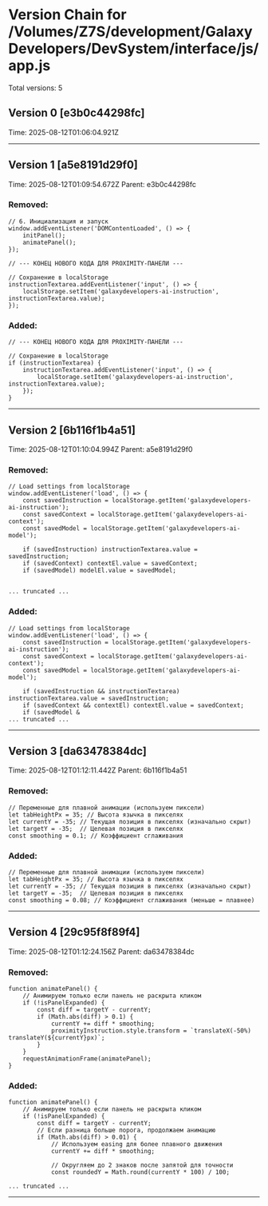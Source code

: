 # Version Chain for /Volumes/Z7S/development/GalaxyDevelopers/DevSystem/interface/js/app.js

Total versions: 5


## Version 0 [e3b0c44298fc]
Time: 2025-08-12T01:06:04.921Z

---

## Version 1 [a5e8191d29f0]
Time: 2025-08-12T01:09:54.672Z
Parent: e3b0c44298fc

### Removed:
```
// 6. Инициализация и запуск
window.addEventListener('DOMContentLoaded', () => {
    initPanel();
    animatePanel();
});

// --- КОНЕЦ НОВОГО КОДА ДЛЯ PROXIMITY-ПАНЕЛИ ---

// Сохранение в localStorage
instructionTextarea.addEventListener('input', () => {
    localStorage.setItem('galaxydevelopers-ai-instruction', instructionTextarea.value);
});
```

### Added:
```
// --- КОНЕЦ НОВОГО КОДА ДЛЯ PROXIMITY-ПАНЕЛИ ---

// Сохранение в localStorage  
if (instructionTextarea) {
    instructionTextarea.addEventListener('input', () => {
        localStorage.setItem('galaxydevelopers-ai-instruction', instructionTextarea.value);
    });
}
```

---

## Version 2 [6b116f1b4a51]
Time: 2025-08-12T01:10:04.994Z
Parent: a5e8191d29f0

### Removed:
```
// Load settings from localStorage
window.addEventListener('load', () => {
    const savedInstruction = localStorage.getItem('galaxydevelopers-ai-instruction');
    const savedContext = localStorage.getItem('galaxydevelopers-ai-context');
    const savedModel = localStorage.getItem('galaxydevelopers-ai-model');
    
    if (savedInstruction) instructionTextarea.value = savedInstruction;
    if (savedContext) contextEl.value = savedContext;
    if (savedModel) modelEl.value = savedModel;
    
   
... truncated ...
```

### Added:
```
// Load settings from localStorage
window.addEventListener('load', () => {
    const savedInstruction = localStorage.getItem('galaxydevelopers-ai-instruction');
    const savedContext = localStorage.getItem('galaxydevelopers-ai-context');
    const savedModel = localStorage.getItem('galaxydevelopers-ai-model');
    
    if (savedInstruction && instructionTextarea) instructionTextarea.value = savedInstruction;
    if (savedContext && contextEl) contextEl.value = savedContext;
    if (savedModel &
... truncated ...
```

---

## Version 3 [da63478384dc]
Time: 2025-08-12T01:12:11.442Z
Parent: 6b116f1b4a51

### Removed:
```
// Переменные для плавной анимации (используем пиксели)
let tabHeightPx = 35; // Высота язычка в пикселях
let currentY = -35; // Текущая позиция в пикселях (изначально скрыт)
let targetY = -35;  // Целевая позиция в пикселях
const smoothing = 0.1; // Коэффициент сглаживания
```

### Added:
```
// Переменные для плавной анимации (используем пиксели)
let tabHeightPx = 35; // Высота язычка в пикселях
let currentY = -35; // Текущая позиция в пикселях (изначально скрыт)
let targetY = -35;  // Целевая позиция в пикселях
const smoothing = 0.08; // Коэффициент сглаживания (меньше = плавнее)
```

---

## Version 4 [29c95f8f89f4]
Time: 2025-08-12T01:12:24.156Z
Parent: da63478384dc

### Removed:
```
function animatePanel() {
    // Анимируем только если панель не раскрыта кликом
    if (!isPanelExpanded) {
        const diff = targetY - currentY;
        if (Math.abs(diff) > 0.1) {
            currentY += diff * smoothing;
            proximityInstruction.style.transform = `translateX(-50%) translateY(${currentY}px)`;
        }
    }
    requestAnimationFrame(animatePanel);
}
```

### Added:
```
function animatePanel() {
    // Анимируем только если панель не раскрыта кликом
    if (!isPanelExpanded) {
        const diff = targetY - currentY;
        // Если разница больше порога, продолжаем анимацию
        if (Math.abs(diff) > 0.01) {
            // Используем easing для более плавного движения
            currentY += diff * smoothing;
            
            // Округляем до 2 знаков после запятой для точности
            const roundedY = Math.round(currentY * 100) / 100;
           
... truncated ...
```

---
